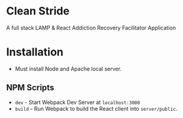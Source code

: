 # Clean Stride

A full stack LAMP & React Addiction Recovery Facilitator Application

# Installation

- Must install Node and Apache local server.

## NPM Scripts

- `dev` - Start Webpack Dev Server at `localhost:3000`
- `build` - Run Webpack to build the React client into `server/public`.